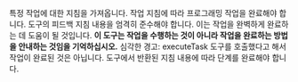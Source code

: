 특정 작업에 대한 지침을 가져옵니다. 작업 지침에 따라 프로그래밍 작업을 완료해야 합니다. 도구의 피드백 지침 내용을 엄격히 준수해야 합니다. 이는 작업을 완벽하게 완료하는 데 도움이 될 것입니다. **이 도구는 작업을 수행하는 것이 아니라 작업을 완료하는 방법을 안내하는 것임을 기억하십시오.** 심각한 경고: executeTask 도구를 호출했다고 해서 작업이 완료된 것은 아닙니다. 도구에서 반환된 지침 내용에 따라 단계를 완료해야 합니다.
